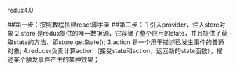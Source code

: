 redux4.0

##第一步：按照教程搭建react脚手架
##第二步：
    1.引入provider，注入store对象
    2.store 是redux提供的唯一数据源，它存储了整个应用的state，并且提供了获取state的方法，即store.getState();
    3.action 是一个用于描述已发生事件的普通对象;
    4.reducer负责计算action（接受state和action，返回新的state函数），描述某个触发事件产生的某种效果；
    
